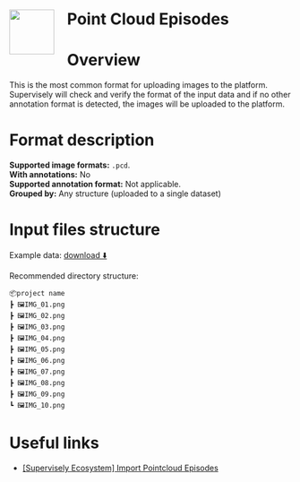 <h1 align="left" style="border-bottom: 0"> <img align="left" src="https://github.com/supervisely-ecosystem/import-wizard-docs/assets/48913536/0b32d949-31c9-49f2-b52f-e6337cc3e46b" width="80" style="padding-right: 20px;"> Point Cloud Episodes </h1>

# Overview

This is the most common format for uploading images to the platform. Supervisely will check and verify the format of the input data and if no other annotation format is detected, the images will be uploaded to the platform.

# Format description

**Supported image formats:** `.pcd`.<br>
**With annotations:** No<br>
**Supported annotation format:** Not applicable.<br>
**Grouped by:** Any structure (uploaded to a single dataset)<br>

# Input files structure

Example data: [download ⬇️](https://github.com/supervisely-ecosystem/import-wizard-docs/files/15013758/sample_images.zip)<br>

Recommended directory structure:

```text
📦project name
┣ 🖼️IMG_01.png
┣ 🖼️IMG_02.png
┣ 🖼️IMG_03.png
┣ 🖼️IMG_04.png
┣ 🖼️IMG_05.png
┣ 🖼️IMG_06.png
┣ 🖼️IMG_07.png
┣ 🖼️IMG_08.png
┣ 🖼️IMG_09.png
┗ 🖼️IMG_10.png
```

# Useful links

- <a href="https://ecosystem.supervisely.com/apps/import-pointcloud-episode" target="_blank">[Supervisely Ecosystem] Import Pointcloud Episodes</a>
